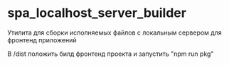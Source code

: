 # spa_localhost_server_builder
Утилита для сборки исполняемых файлов с локальным сервером для фронтенд приложений

В /dist положить билд фронтенд проекта и запустить "npm run pkg"
